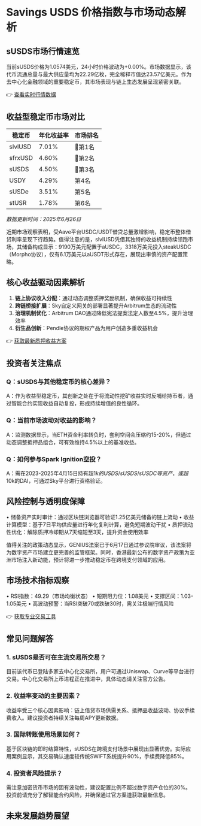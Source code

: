 # Savings USDS 价格指数与市场动态解析

## sUSDS市场行情速览

当前sUSDS价格为1.0574美元，24小时价格波动为+0.00%。市场数据显示，该代币流通总量与最大供应量均为22.29亿枚，完全稀释市值达23.57亿美元。作为去中心化金融领域的重要稳定币，其市场表现与链上生态发展呈现紧密关联。

👉 [查看实时行情数据](https://bit.ly/okx_welcome)

## 收益型稳定币市场对比

| 稳定币      | 年化收益率 | 市场排名 |
|------------|------------|----------|
| slvlUSD    | 7.01%      | 🥇第1名  |
| sfrxUSD    | 4.60%      | 🥈第2名  |
| sUSDS      | 4.50%      | 🥉第3名  |
| USDY       | 4.29%      | 第4名    |
| sUSDe      | 3.51%      | 第5名    |
| stUSR      | 1.78%      | 第6名    |

*数据更新时间：2025年6月26日*

近期市场观察表明，受Aave平台USDC/USDT借贷总量激增影响，稳定币整体借贷利率呈现下行趋势。值得注意的是，slvlUSD凭借其独特的收益机制持续领跑市场，其储备构成显示：9190万美元配置于aUSDC，3318万美元投入steakUSDC（Morpho协议），仅有6.1万美元以aUSDT形式存在，展现出审慎的资产配置策略。

## 核心收益驱动因素解析

1. **链上协议收入分配**：通过动态调整质押奖励机制，确保收益可持续性
2. **跨链桥接扩展**：Sky自定义网关的部署显著提升Arbitrum生态的流动性
3. **治理机制优化**：Arbitrum DAO通过降低宪法提案法定人数至4.5%，提升治理效率
4. **衍生品创新**：Pendle协议的期权产品为用户创造多重收益机会

👉 [获取最新质押收益方案](https://bit.ly/okx_welcome)

## 投资者关注焦点

### Q：sUSDS与其他稳定币的核心差异？
A：作为收益型稳定币，其创新之处在于将流动性挖矿收益实时反哺给持币者，通过智能合约实现收益自动复投，形成持续增值的良性循环。

### Q：当前市场波动对收益的影响？
A：监测数据显示，当ETH资金利率转负时，套利空间会压缩约15-20%，但通过动态调整抵押品组合，可有效维持4.5%以上的基准收益。

### Q：如何参与Spark Ignition空投？
A：需在2023-2025年4月15日持有超$1k的USDS/sUSDS/sUSDC等资产，或超$10k的DAI，可通过Sky平台进行资格验证。

## 风险控制与透明度保障

• 储备资产实时审计：通过区块链浏览器可验证1.25亿美元储备的链上流动
• 收益计算模型：基于7日平均供应量进行年化复利计算，避免短期波动干扰
• 质押流动性优化：解除质押冷却期从7天缩短至3天，提升资金使用效率

值得关注的政策动态显示，GENIUS法案已于6月17日通过参议院审议，该法案将为数字资产市场建立更完善的监管框架。同时，香港最新公布的数字资产政策为亚洲市场注入新动能，预计将进一步推动稳定币在跨境支付领域的应用。

## 市场技术指标观察

• RSI指数：49.29（市场均衡状态）
• 短期阻力位：1.08美元
• 支撑区间：1.03-1.05美元
• 高波动预警：当RSI突破70或跌破30时，需关注极端行情风险

👉 [获取专业交易工具](https://bit.ly/okx_welcome)

## 常见问题解答

### 1. sUSDS是否可在主流交易所交易？
目前该代币已登陆多家去中心化交易所，用户可通过Uniswap、Curve等平台进行交易。中心化交易所上币进程正在推进中，具体动态请关注官方公告。

### 2. 收益率变动的主要因素？
收益率受三个核心因素影响：链上借贷市场供需关系、抵押品收益波动、协议手续费收入。建议投资者持续关注每周APY更新数据。

### 3. 国际转账使用场景如何？
基于区块链的即时结算特性，sUSDS在跨境支付场景中展现出显著优势。实际应用案例显示，其交易确认速度较传统SWIFT系统提升90%，手续费降低85%。

### 4. 投资者风险提示？
需注意加密货币市场的固有波动性，建议配置比例不超过数字资产仓位的30%。投资前请充分了解智能合约风险，并确保通过官方渠道获取最新信息。

## 未来发展趋势展望
